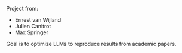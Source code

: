 Project from:
  - Ernest van Wijland
  - Julien Canitrot
  - Max Springer

Goal is to optimize LLMs to reproduce results from academic papers.
